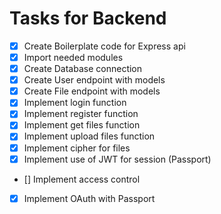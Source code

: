 # Tasks for Backend

- [X]  Create Boilerplate code for Express api
- [X]  Import needed modules
- [X]  Create Database connection
- [X]  Create User endpoint with models
- [X]  Create File endpoint with models
- [X]  Implement login function
- [X]  Implement register function
- [X]  Implement get files function
- [X]  Implement upload files function
- [x]  Implement cipher for files
- [x]  Implement use of JWT for session (Passport)
- []  Implement access control
- [x]  Implement OAuth with Passport